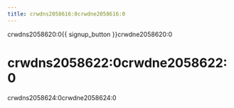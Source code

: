 ```yaml
---
title: crwdns2058616:0crwdne2058616:0
---
```


crwdns2058620:0{{ signup_button }}crwdne2058620:0

# crwdns2058622:0crwdne2058622:0

crwdns2058624:0crwdne2058624:0